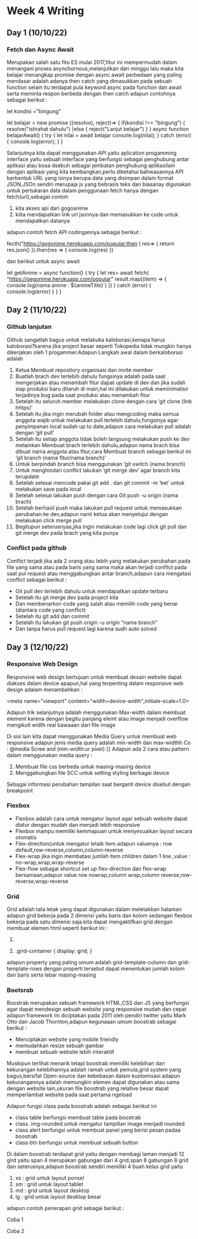 # Week 4 Writing

## Day 1 (10/10/22)

### Fetch dan Async Await

Merupakan salah satu fitu ES mulai 2017,fitur ini mempermudah dalam menangani proses asynchornous,melanjutkan dari minggu lalu maka kita belajar menangkap promise dengan async await perbedaan yang paling mendasar adalah adanya then catch yang dimasukkan pada sebuah function selain itu terdapat pula keyword async pada function dan await serta meminta respon berbeda dengan then catch adapun contohnya sebagai berikut :

let kondisi ="bingung"

let belajar = new promise ((resolve), reject)=> {
if(kondisi !== "bingung") {
resolve("istirahat dahulu")
}else {
reject("Lanjut belajar")
}
}
async function belajarAwait() {
try {
let nilai = await belajar
console.log(nilai);
}
catch (error) {
console.log(error);
}
}

Selanjutnya kita dapat menggunakan API yaitu aplication progamming interface yaitu sebuah interface yang berfungsi sebagai penghubung antar aplikasi atau bosa dsebuh sebagai jembatan penghubung aplikasilain dengan aplikasi yang kita kembangkan,perlu diketahui bahwasannya API berbentuk URL yang isinya berupa data yang disimpan dalam format JSON,JSOn sendiri merupaja js yang bebrasis teks dan biasanay digunakan untuk pertukaran data dalam penggunaan fetch hanya dengan fetch(url),sebagai contoh

1. kita akses api dari gogoanime
2. kiita mendapatkan link url jsonnya dan memasukkan ke code untuk mendapatkan datanya

adapun contoh fetch API codingannya sebagai berikut :

fecth("https://gogonime.herokuapp.com/popular.then ( res=> {
return res.json()
}).then(res => {
console.log(res)
})

dan berikut untuk async await

let getAnime = async function() {
try {
let res= await fetch(
"https://gegonime.herokuapp.com/popular"
result.map((item) => {
console.log(nama anime : ${animeTitle}`)
})
) catch (error) {
console.log(error)
}
}
}

## Day 2 (11/10/22)

### Github lanjutan

Github sangatlah bagus untuk melakuka kaloborasi,kenapa harus kaloborasi?karena jika project besar seperti Tokopedia tidak mungkin hanya dikerjakan oleh 1 progammer.Adapun Langkah awal dalam berkaloborasi adalah

1. Ketua Membuat repository organisasi dan invite member
2. Buatlah brach dev terlebih dahulu fungsinya adalah pada saat mengerjakan atau menambah fitur dapat update di dev dan jika sudah siap produksi baru ditaruh di main,hal ini dilakukan untuk meminimalisir terjadinya bug pada saat produksi atau menambah fitur
3. Setelah itu seluruh member melakukan clone dengan cara ‘git clone (link hhtps)’
4. Setelah itu jika ingin merubah folder atau mengcoding maka semua anggota wajib untuk melakukan pull terlebih dahulu,fungsinya agar penyimpanan local sudah up to date,adapun cara melakukan pull adalah dengan ‘git pull’
5. Setelah itu setiap anggota tidak boleh langsung melakukan push ke dev melainkan Membuat brach terlebih dahulu,adapun nama brach bisa dibuat nama anggota atau fitur,cara Membuat branch sebagai berikut ini ‘git branch (nama fitur/nama branch)’
6. Untuk berpindah branch bisa menggunakan ‘git switch (nama branch)
7. Untuk menghindari conflict lakukan ‘git merge dev’ agar branch kita terupdate
8. Setelah selesai mencode pakai git add . dan git commit -m ‘ket’ untuk melakukan save pada local
9. Setelah selesai lakukan push dengan cara Git push -u origin (nama brach)
10. Setelah berhasil push maka lakukan pull request untuk memasukkan perubahan ke dev,adapun nanti ketua akan menyetujui dengan melakukan click merge pull
11. Begitupun seterusnyaa,jika ingin melakukan code lagi click git pull dan git merge dev pada brach yang kita punya

### Conflict pada github

Conflict terjadi jika ada 2 orang atau lebih yang melakukan perubahan pada file yang sama atau pada baris yang sama maka akan terjadi conflict pada saat pul request atau menggabungkan antar branch,adapun cara mengatasi conflict sebagai berikut :

- Git pull dev terlebih dahulu untuk mendapatkan update terbaru
- Setelah itu git merge dev pada project kita
- Dan membenarkon code yang salah atau memilih code yang benar (diantara code yang conflict)
- Setelah itu git add dan commit
- Setelah itu lakukan git push origin -u origin “nama branch”
- Dan tanpa harus pull request lagi karena sudh auto solved

## Day 3 (12/10/22)

### Responsive Web Design

Responsive web design bertujuan untuk membuat desain website dapat diakses dalam device apapun,hal yang terpenting dalam responsive web design adalam menambahkan :

<meta name="viewport" content="width=device-width",initiale-scale=1.0>

Adapun trik selanjutnya adalah menggunakan Max-width dalam membuat element karena dengan begitu panjang elemt atau image menjadi overflow mengikuti width real bawaaan dari file image

Di sisi lain kita dapat menggunakan Media Query untuk membuat web responsive adapun jenis media query adalah min-width dan max-widthh Co :
@media Scree and (min-width:ur pixel) {}
Adapun ada 2 cara atau pattern dalam menggunakan media query :

1. Membuat file css berbeda untuk masing-masing device
2. Menggabungkan file SCC untuk setting styling berbagai device

Sebagai informasi perubahan tampilan saat berganti device disebut dengan breakpoint

### Flexbox

- Flexbox adalah cara untuk mengatur layout agar sebuah website dapat diatur dengan mudah dan menjadi lebih responsive
- Flexbox mampu memiliki kemmapuan untuk menyesuaikan layout secara otomatis
- Flex-direction(untuk mengatur letaik item adapun valuenya : row default,row-reverse,column,column-reverse
- Flex-wrap jika ingin membatasi jumlah item children dalam 1 line ,value : no-wrap,wrap,wrap-reverse
- Flex-flow sebagai shortcut set up flex-direction dan flex-wrap bersamaan,adapun value row nowrap,column wrap,column reverse,row-reverse,wrap-reverse

### Grid

Grid adalah tata letak yang dapat digunakan dalam meletakkan halaman adapun grid bekerja pada 2 dimensi yaitu baris dan kolom sedangan flexbox bekerja pada satu dimensi saja.kita dapat mengaktifkan grid dengan membuat elemen html seperti berikut ini :

1.  <div class="grid-container">
    <!-- content -->
    </div>
2.  .grid-container {
    display: grid;
    }

adapun property yang paling umum adalah grid-template-column dan grid-template-rows dengan properti tersebut dapat menentukan jumlah kolom dan baris serta lebar masing-masing

### Bootsrab

Boostrab merupakan sebuah framework HTML,CSS dan JS yang berfungsi agar dapat mendesign sebuah website yang responsive mudah dan cepat adapun framework ini diciptakan pada 2011 oleh pendiri twitter yaitu Mark Otto dan Jacob Thornton,adapun kegunaaan umum boostrab sebagai berikut :

- Menciptakan website yang mobile friendly
- memudahkan resize sebuah gambar
- membuat sebuah website lebih interaktif

Muskipun terlihat menarik tetapi boostrab memiliki kelebihan dan kekurangan kelebihannya adalah ramah untuk pemula,grid system yang bagus,bersifat Open-source dan kebebasan dalam kustomisasi adapun kekurangannya adalah memungkin elemen dapat digunakan atau sama dengan website lain,ukuran file boostrab yang relative besar dapat memperlambat website pada saat pertama ngeload

Adapun fungsi class pada boostrab adalah sebagai berikut ini

- class table berfungsi membuat table pada boostrab
- class .img-rounded untuk mengatur tampillan image menjadi rounded
- class alert berfungsi untuk membuat panel yang berisi pesan padaa boostrab
- class btn berfungsi untuk membuat sebuah button

Di dalam boostrab terdapat grid yaitu dengan membagi laman menjadi 12 gird yaitu span 4 merupakan gabungan dari 4 grid,span 8 gabungan 8 grid dan seterusnya,adapun boostrab sendiri memiliki 4 buah kelas grid yaitu

1. xs : grid untuk layout ponsel
2. sm : grid untuk layout tablet
3. md : grid untuk layout desktop
4. lg : grid untuk layout desktop besar

adapun contoh penerapan grid sebagai berikut :

<div class="row">
    <div class="col-sm-6"> <p> Coba 1 </p> </div>
    <div class="col-sm-6"> <p> Coba 2 </p> </div> </div>
</div>
